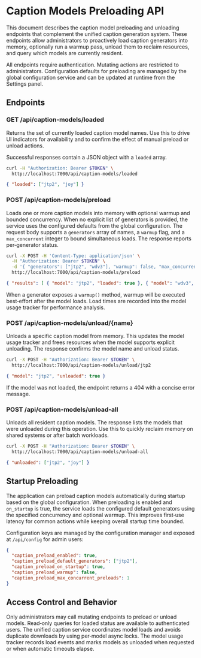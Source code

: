 # Caption Models Preloading API

This document describes the caption model preloading and unloading endpoints that complement the unified caption generation system. These endpoints allow administrators to proactively load caption generators into memory, optionally run a warmup pass, unload them to reclaim resources, and query which models are currently resident.

All endpoints require authentication. Mutating actions are restricted to administrators. Configuration defaults for preloading are managed by the global configuration service and can be updated at runtime from the Settings panel.

## Endpoints

### GET /api/caption-models/loaded

Returns the set of currently loaded caption model names. Use this to drive UI indicators for availability and to confirm the effect of manual preload or unload actions.

Successful responses contain a JSON object with a `loaded` array.

```bash
curl -H "Authorization: Bearer $TOKEN" \
  http://localhost:7000/api/caption-models/loaded
```

```json
{ "loaded": ["jtp2", "joy"] }
```

### POST /api/caption-models/preload

Loads one or more caption models into memory with optional warmup and bounded concurrency. When no explicit list of generators is provided, the service uses the configured defaults from the global configuration. The request body supports a `generators` array of names, a `warmup` flag, and a `max_concurrent` integer to bound simultaneous loads. The response reports per‑generator status.

```bash
curl -X POST -H 'Content-Type: application/json' \
  -H "Authorization: Bearer $TOKEN" \
  -d '{ "generators": ["jtp2", "wdv3"], "warmup": false, "max_concurrent": 2 }' \
  http://localhost:7000/api/caption-models/preload
```

```json
{ "results": [ { "model": "jtp2", "loaded": true }, { "model": "wdv3", "loaded": true } ] }
```

When a generator exposes a `warmup()` method, warmup will be executed best‑effort after the model loads. Load times are recorded into the model usage tracker for performance analysis.

### POST /api/caption-models/unload/{name}

Unloads a specific caption model from memory. This updates the model usage tracker and frees resources when the model supports explicit unloading. The response confirms the model name and unload status.

```bash
curl -X POST -H "Authorization: Bearer $TOKEN" \
  http://localhost:7000/api/caption-models/unload/jtp2
```

```json
{ "model": "jtp2", "unloaded": true }
```

If the model was not loaded, the endpoint returns a 404 with a concise error message.

### POST /api/caption-models/unload-all

Unloads all resident caption models. The response lists the models that were unloaded during this operation. Use this to quickly reclaim memory on shared systems or after batch workloads.

```bash
curl -X POST -H "Authorization: Bearer $TOKEN" \
  http://localhost:7000/api/caption-models/unload-all
```

```json
{ "unloaded": ["jtp2", "joy"] }
```

## Startup Preloading

The application can preload caption models automatically during startup based on the global configuration. When preloading is enabled and `on_startup` is true, the service loads the configured default generators using the specified concurrency and optional warmup. This improves first‑use latency for common actions while keeping overall startup time bounded.

Configuration keys are managed by the configuration manager and exposed at `/api/config` for admin users:

```json
{
  "caption_preload_enabled": true,
  "caption_preload_default_generators": ["jtp2"],
  "caption_preload_on_startup": true,
  "caption_preload_warmup": false,
  "caption_preload_max_concurrent_preloads": 1
}
```

## Access Control and Behavior

Only administrators may call mutating endpoints to preload or unload models. Read‑only queries for loaded status are available to authenticated users. The unified caption service coordinates model loads and avoids duplicate downloads by using per‑model async locks. The model usage tracker records load events and marks models as unloaded when requested or when automatic timeouts elapse.
